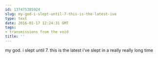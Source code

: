 ```yaml
---
id: 137475385924
slug: my-god-i-slept-until-7-this-is-the-latest-ive
type: text
date: 2016-01-17 12:24:31 GMT
tags:
- transmissions from the void
title: ''
---
```


my god. i slept until 7. this is the latest i've slept in a really really long time